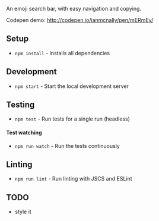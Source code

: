 An emoji search bar, with easy navigation and copying.

Codepen demo: http://codepen.io/ianmcnally/pen/mERmEy/

## Setup

- `npm install` - Installs all dependencies

## Development

- `npm start` - Start the local development server

## Testing

- `npm test` - Run tests for a single run (headless)

#### Test watching

- `npm run watch` - Run the tests continuously

## Linting

- `npm run lint` - Run linting with JSCS and ESLint

## TODO

- style it
